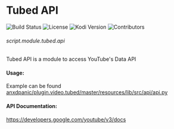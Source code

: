 # Tubed API

![Build Status](https://img.shields.io/travis/com/anxdpanic/script.module.tubed.api/master.svg)
![License](https://img.shields.io/badge/license-GPL--2.0--only-success.svg)
![Kodi Version](https://img.shields.io/badge/kodi-matrix%7Ealpha2%2B-success.svg)
![Contributors](https://img.shields.io/github/contributors/anxdpanic/script.module.tubed.api.svg)

###### script.module.tubed.api

Tubed API is a module to access YouTube's Data API

#### Usage:
Example can be found [anxdpanic/plugin.video.tubed/master/resources/lib/src/api/api.py](https://github.com/anxdpanic/plugin.video.tubed/blob/master/resources/lib/src/api/api.py)

#### API Documentation:
https://developers.google.com/youtube/v3/docs
